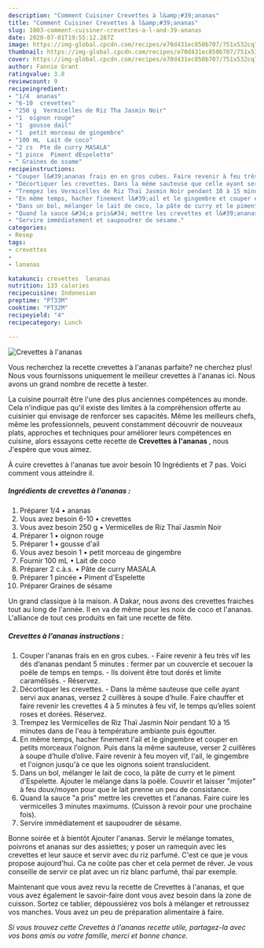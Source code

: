 ```yaml
---
description: "Comment Cuisiner Crevettes à l&amp;#39;ananas"
title: "Comment Cuisiner Crevettes à l&amp;#39;ananas"
slug: 1003-comment-cuisiner-crevettes-a-l-and-39-ananas
date: 2020-07-01T19:55:12.287Z
image: https://img-global.cpcdn.com/recipes/e70d431ec850b707/751x532cq70/crevettes-a-lananas-photo-principale-de-la-recette.jpg
thumbnail: https://img-global.cpcdn.com/recipes/e70d431ec850b707/751x532cq70/crevettes-a-lananas-photo-principale-de-la-recette.jpg
cover: https://img-global.cpcdn.com/recipes/e70d431ec850b707/751x532cq70/crevettes-a-lananas-photo-principale-de-la-recette.jpg
author: Fannie Grant
ratingvalue: 3.8
reviewcount: 9
recipeingredient:
- "1/4  ananas"
- "6-10  crevettes"
- "250 g  Vermicelles de Riz Tha Jasmin Noir"
- "1  oignon rouge"
- "1  gousse dail"
- "1  petit morceau de gingembre"
- "100 mL  Lait de coco"
- "2 cs  Pte de curry MASALA"
- "1 pince  Piment dEspelette"
- " Graines de ssame"
recipeinstructions:
- "Couper l&#39;ananas frais en en gros cubes. Faire revenir à feu très vif les dés d’ananas pendant 5 minutes : fermer par un couvercle et secouer la poële de temps en temps. Ils doivent être tout dorés et limite caramélisés. Réservez."
- "Décortiquer les crevettes. Dans la même sauteuse que celle ayant servi aux ananas, versez 2 cuillères à soupe d’huile. Faire chauffer et faire revenir les crevettes 4 à 5 minutes à feu vif, le temps qu’elles soient roses et dorées. Réservez."
- "Trempez les Vermicelles de Riz Thaï Jasmin Noir pendant 10 à 15 minutes dans de l&#39;eau à température ambiante puis égoutter."
- "En même temps, hacher finement l&#39;ail et le gingembre et couper en petits morceaux l&#39;oignon. Puis dans la même sauteuse, verser 2 cuillères à soupe d’huile d’olive. Faire revenir à feu moyen vif, l&#39;ail, le gingembre et l&#39;oignon jusqu&#39;à ce que les oignons soient translucident."
- "Dans un bol, mélanger le lait de coco, la pâte de curry et le piment d&#39;Espelette. Ajouter le mélange dans la poële. Couvrir et laisser &#34;mijoter&#34; à feu doux/moyen pour que le lait prenne un peu de consistance."
- "Quand la sauce &#34;a pris&#34; mettre les crevettes et l&#39;ananas. Faire cuire les vermicelles 3 minutes maximums. (Cuisson à revoir pour une prochaine fois)."
- "Servire immédiatement et saupoudrer de sésame."
categories:
- Resep
tags:
- crevettes
- 
- lananas

katakunci: crevettes  lananas 
nutrition: 133 calories
recipecuisine: Indonesian
preptime: "PT33M"
cooktime: "PT32M"
recipeyield: "4"
recipecategory: Lunch

---
```



![Crevettes à l&#39;ananas](https://img-global.cpcdn.com/recipes/e70d431ec850b707/751x532cq70/crevettes-a-lananas-photo-principale-de-la-recette.jpg)

Vous recherchez la recette crevettes à l&#39;ananas parfaite? ne cherchez plus! Nous vous fournissons uniquement le meilleur crevettes à l&#39;ananas ici. Nous avons un grand nombre de recette à tester.

La cuisine pourrait être l'une des plus anciennes compétences au monde. Cela n'indique pas qu'il existe des limites à la compréhension offerte au cuisinier qui envisage de renforcer ses capacités. Même les meilleurs chefs, même les professionnels, peuvent constamment découvrir de nouveaux plats, approches et techniques pour améliorer leurs compétences en cuisine, alors essayons cette recette de <strong> Crevettes à l&#39;ananas </strong>, nous J'espère que vous aimez.

<!--inarticleads1-->

À cuire crevettes à l&#39;ananas tue avoir besoin 10 Ingrédients et 7 pas. Voici comment vous atteindre il.

##### Ingrédients de crevettes à l&#39;ananas :

1. Préparer 1/4 • ananas
1. Vous avez besoin 6-10 • crevettes
1. Vous avez besoin 250 g • Vermicelles de Riz Thaï Jasmin Noir
1. Préparer 1 • oignon rouge
1. Préparer 1 • gousse d&#39;ail
1. Vous avez besoin 1 • petit morceau de gingembre
1. Fournir 100 mL • Lait de coco
1. Préparer 2 c.à.s. • Pâte de curry MASALA
1. Préparer 1 pincée • Piment d&#39;Espelette
1. Préparer  Graines de sésame


Un grand classique à la maison. A Dakar, nous avons des crevettes fraiches tout au long de l&#39;année. Il en va de même pour les noix de coco et l&#39;ananas. L&#39;alliance de tout ces produits en fait une recette de fête. 

<!--inarticleads2-->

##### Crevettes à l&#39;ananas instructions :

1. Couper l&#39;ananas frais en en gros cubes. - Faire revenir à feu très vif les dés d’ananas pendant 5 minutes : fermer par un couvercle et secouer la poële de temps en temps. - Ils doivent être tout dorés et limite caramélisés. - Réservez.
1. Décortiquer les crevettes. - Dans la même sauteuse que celle ayant servi aux ananas, versez 2 cuillères à soupe d’huile. Faire chauffer et faire revenir les crevettes 4 à 5 minutes à feu vif, le temps qu’elles soient roses et dorées. Réservez.
1. Trempez les Vermicelles de Riz Thaï Jasmin Noir pendant 10 à 15 minutes dans de l&#39;eau à température ambiante puis égoutter.
1. En même temps, hacher finement l&#39;ail et le gingembre et couper en petits morceaux l&#39;oignon. Puis dans la même sauteuse, verser 2 cuillères à soupe d’huile d’olive. Faire revenir à feu moyen vif, l&#39;ail, le gingembre et l&#39;oignon jusqu&#39;à ce que les oignons soient translucident.
1. Dans un bol, mélanger le lait de coco, la pâte de curry et le piment d&#39;Espelette. Ajouter le mélange dans la poële. Couvrir et laisser &#34;mijoter&#34; à feu doux/moyen pour que le lait prenne un peu de consistance.
1. Quand la sauce &#34;a pris&#34; mettre les crevettes et l&#39;ananas. Faire cuire les vermicelles 3 minutes maximums. (Cuisson à revoir pour une prochaine fois).
1. Servire immédiatement et saupoudrer de sésame.


Bonne soirée et à bientôt Ajouter l&#39;ananas. Servir le mélange tomates, poivrons et ananas sur des assiettes; y poser un ramequin avec les crevettes et leur sauce et servir avec du riz parfumé. C&#39;est ce que je vous propose aujourd&#39;hui. Ca ne coûte pas cher et cela permet de rêver. Je vous conseille de servir ce plat avec un riz blanc parfumé, thaï par exemple. 

<!--inarticleads1-->

<p>
Maintenant que vous avez revu la recette de Crevettes à l&#39;ananas, et que vous avez également le savoir-faire dont vous avez besoin dans la zone de cuisson. Sortez ce tablier, dépoussiérez vos bols à mélanger et retroussez vos manches. Vous avez un peu de préparation alimentaire à faire.
</p>

<p>
<i>Si vous trouvez cette Crevettes à l&#39;ananas recette utile, partagez-la avec vos bons amis ou votre famille, merci et bonne chance.</i>
</p>
